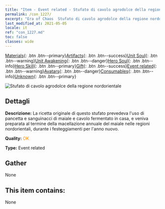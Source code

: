 ```yaml
---
title: "Item - Event related - Stufato di cavolo agrodolce della regione nordorientale"
permalink: /con_1227/
excerpt: "Era of Chaos  Stufato di cavolo agrodolce della regione nordorientale"
last_modified_at: 2021-05-05
locale: it
ref: "con_1227.md"
toc: false
classes: wide
---
```

 [Materials](/ItemsIT/){: .btn .btn--primary}[Artifacts](/ItemsIT/Artifacts/){: .btn .btn--success}[Unit Soul](/ItemsIT/UnitSoul/){: .btn .btn--warning}[Unit Awakening](/ItemsIT/UnitAwakening/){: .btn .btn--danger}[Hero Soul](/ItemsIT/HeroSoul/){: .btn .btn--info}[Hero Skill](/ItemsIT/HeroSkill/){: .btn .btn--primary}[Gift](/ItemsIT/Gift/){: .btn .btn--success}[Event related](/ItemsIT/Events/){: .btn .btn--warning}[Avatars](/ItemsIT/Avatars/){: .btn .btn--danger}[Consumables](/ItemsIT/Consumables/){: .btn .btn--info}[Unknown](/ItemsIT/Unknown/){: .btn .btn--primary}

 ![Stufato di cavolo agrodolce della regione nordorientale](/images/t/i_81531121.png)

## Dettagli
 **Descrizione:** La ricetta originale di questo stufato prevedeva l'uso di pancetta e sanguinacci di maiale e cavolo fermentato in casa, e veniva preparata al termine della macellazione annuale del maiale nelle regioni nordorientali, durante i festeggiamenti per l'anno nuovo.

 **Quality:** <span style="color: #FF8C00">OK</span>

 **Type:** Event related

## Gather

  None

## This item contains:

  None


